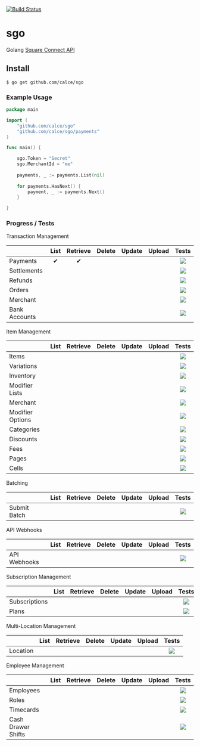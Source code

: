 [![Build Status](https://travis-ci.org/calce/sgo.svg)](https://travis-ci.org/calce/sgo)
# sgo
Golang [Square Connect API](https://connect.squareup.com)

## Install
```
$ go get github.com/calce/sgo
```

### Example Usage
```go
package main

import (
	"github.com/calce/sgo"
	"github.com/calce/sgo/payments"
)

func main() {

	sgo.Token = "Secret"
	sgo.MerchantId = "me"
	
	payments, _ := payments.List(nil)
	
	for payments.HasNext() {
		payment, _ := payments.Next()
	}

}
```
### Progress / Tests

Transaction Management

|                   | List | Retrieve | Delete | Update | Upload | Tests |
|-------------------|:----:|:--------:|:------:|:------:|:------:|:-----:|
| Payments          |  ✔   |    ✔     |        |        |        |![](http://progressed.io/bar/20)|
| Settlements       |      |          |        |        |        |![](http://progressed.io/bar/0) |
| Refunds           |      |          |        |        |        |![](http://progressed.io/bar/20)|
| Orders            |      |          |        |        |        |![](http://progressed.io/bar/20)|
| Merchant          |      |          |        |        |        |![](http://progressed.io/bar/20)|
| Bank Accounts     |      |          |        |        |        |![](http://progressed.io/bar/20)|



Item Management

|                   | List | Retrieve | Delete | Update | Upload | Tests |
|-------------------|:----:|:--------:|:------:|:------:|:------:|:-----:|
| Items             |      |          |        |        |        |![](http://progressed.io/bar/20)|
| Variations        |      |          |        |        |        |![](http://progressed.io/bar/0) |
| Inventory         |      |          |        |        |        |![](http://progressed.io/bar/20)|
| Modifier Lists    |      |          |        |        |        |![](http://progressed.io/bar/20)|
| Merchant          |      |          |        |        |        |![](http://progressed.io/bar/20)|
| Modifier Options  |      |          |        |        |        |![](http://progressed.io/bar/20)|
| Categories        |      |          |        |        |        |![](http://progressed.io/bar/20)|
| Discounts         |      |          |        |        |        |![](http://progressed.io/bar/20)|
| Fees              |      |          |        |        |        |![](http://progressed.io/bar/20)|
| Pages             |      |          |        |        |        |![](http://progressed.io/bar/20)|
| Cells             |      |          |        |        |        |![](http://progressed.io/bar/20)|

Batching

|                   | List | Retrieve | Delete | Update | Upload | Tests |
|-------------------|:----:|:--------:|:------:|:------:|:------:|:-----:|
| Submit Batch      |      |          |        |        |        |![](http://progressed.io/bar/20)|

API Webhooks

|                   | List | Retrieve | Delete | Update | Upload | Tests |
|-------------------|:----:|:--------:|:------:|:------:|:------:|:-----:|
| API Webhooks      |      |          |        |        |        |![](http://progressed.io/bar/20)|

Subscription Management

|                   | List | Retrieve | Delete | Update | Upload | Tests |
|-------------------|:----:|:--------:|:------:|:------:|:------:|:-----:|
| Subscriptions     |      |          |        |        |        |![](http://progressed.io/bar/20)|
| Plans             |      |          |        |        |        |![](http://progressed.io/bar/20)|

Multi-Location Management

|                   | List | Retrieve | Delete | Update | Upload | Tests |
|-------------------|:----:|:--------:|:------:|:------:|:------:|:-----:|
| Location          |      |          |        |        |        |![](http://progressed.io/bar/20)|

Employee Management

|                     | List | Retrieve | Delete | Update | Upload | Tests |
|---------------------|:----:|:--------:|:------:|:------:|:------:|:-----:|
| Employees           |      |          |        |        |        |![](http://progressed.io/bar/20)|
| Roles               |      |          |        |        |        |![](http://progressed.io/bar/0) |
| Timecards           |      |          |        |        |        |![](http://progressed.io/bar/20)|
| Cash Drawer Shifts  |      |          |        |        |        |![](http://progressed.io/bar/20)|
